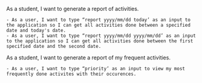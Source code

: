 As a student, I want to generate a report of activities.

    - As a user, I want to type “report yyyy/mm/dd today’ as an input to the application so I can get all activities done between a specified date and today's date.
    - As a user, I want to type “report yyyy/mm/dd yyyy/mm/dd’ as an input to the application so I can get all activities done between the first specified date and the second date.

As a student, I want to generate a report of my frequent activities.

    - As a user, I want to type “priority’ as an input to view my most frequently done activites with their occurences.


